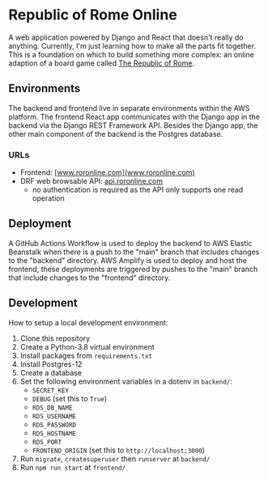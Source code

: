 # Republic of Rome Online

A web application powered by Django and React that doesn't really do anything. Currently, I'm just learning how to make all the parts fit together. This is a foundation on which to build something more complex: an online adaption of a board game called [The Republic of Rome](https://en.wikipedia.org/wiki/Republic_of_Rome_(game)).

## Environments

The backend and frontend live in separate environments within the AWS platform. The frontend React app communicates with the Django app in the backend via the Django REST Framework API. Besides the Django app, the other main component of the backend is the Postgres database.

### URLs

- Frontend: [www.roronline.com](www.roronline.com)
- DRF web browsable API: [api.roronline.com](api.roronline.com)
  - no authentication is required as the API only supports one read operation

## Deployment

A GitHub Actions Workflow is used to deploy the backend to AWS Elastic Beanstalk when there is a push to the "main" branch that includes changes to the "backend" directory. AWS Amplify is used to deploy and host the frontend, these deployments are triggered by pushes to the "main" branch that include changes to the "frontend" directory.

## Development

How to setup a local development environment:

1. Clone this repository
2. Create a Python-3.8 virtual environment
3. Install packages from `requirements.txt`
4. Install Postgres-12
5. Create a database
6. Set the following environment variables in a dotenv in `backend/`:
   - `SECRET_KEY`
   - `DEBUG` (set this to `True`)
   - `RDS_DB_NAME`
   - `RDS_USERNAME`
   - `RDS_PASSWORD`
   - `RDS_HOSTNAME`
   - `RDS_PORT`
   - `FRONTEND_ORIGIN` (set this to `http://localhost:3000`)
7. Run `migrate`, `createsuperuser` then `runserver` at `backend/`
8. Run `npm run start` at `frontend/`
